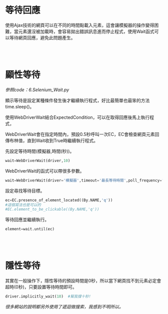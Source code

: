 # 等待回應
使用Ajax技術的網頁可以在不同的時間點載入元素，這會讓模擬器的操作變得困難，當元素還沒被加載時，會容易拋出錯誤訊息進而停止程式，使用Wait函式可以等待網頁回應，避免此問題產生。

<br/>
<br/>

# 顯性等待
_參照code：6.Selenium_Wait.py_

顯示等待是設定某種條件發生後才繼續執行程式，好比最簡單也最笨的方法 time.sleep()。

使用WebDriverWait結合ExpectedCondition，可以在取得回應後馬上執行程式，

WebDriverWait會在指定時間內，預設0.5秒呼叫一次EC，EC會檢查網頁元素回傳布林值，直到Wait收到True時繼續執行程式。


先設定等待時間(模擬器,時間(秒))。
```python
wait=WebDriverWait(driver,10)
```

WebDriverWait的函式可以帶很多參數。
```python
wait=WebDriverWait(driver='模擬器',timeout='最長等待時間',poll_frequency='呼叫EC間隔時間，預設500ms',ignore_exception='超時拋出的錯誤訊息，預設會輸出常見的NoSuchElementException')
```

設定尋找等待目標。
```python
ec=EC.presence_of_element_located((By.NAME,'q'))
#這個寫法也是可以的
#EC.element_to_be_clickable((By.NAME,'q'))
```

等待回應並繼續執行。
```python
element=wait.until(ec)
```
<br/>
<br/>

# 隱性等待

其實在一般操作下，隱性等待的預設時間是0秒，所以當下網頁找不到元素必定會超時(0秒)，只要設置等待時間即可。

```python
driver.implicitly_wait(10)  #幫我撐十秒!
```


_很多網站的說明都另外使用了遞迴做搜索，我感到不明所以。_
